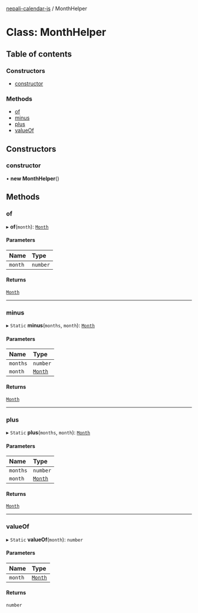 [nepali-calendar-js](../README.md) / MonthHelper

# Class: MonthHelper

## Table of contents

### Constructors

- [constructor](MonthHelper.md#constructor)

### Methods

- [of](MonthHelper.md#of)
- [minus](MonthHelper.md#minus)
- [plus](MonthHelper.md#plus)
- [valueOf](MonthHelper.md#valueof)

## Constructors

### constructor

• **new MonthHelper**()

## Methods

### of

▸ **of**(`month`): [`Month`](../enums/Month.md)

#### Parameters

| Name | Type |
| :------ | :------ |
| `month` | `number` |

#### Returns

[`Month`](../enums/Month.md)

___

### minus

▸ `Static` **minus**(`months`, `month`): [`Month`](../enums/Month.md)

#### Parameters

| Name | Type |
| :------ | :------ |
| `months` | `number` |
| `month` | [`Month`](../enums/Month.md) |

#### Returns

[`Month`](../enums/Month.md)

___

### plus

▸ `Static` **plus**(`months`, `month`): [`Month`](../enums/Month.md)

#### Parameters

| Name | Type |
| :------ | :------ |
| `months` | `number` |
| `month` | [`Month`](../enums/Month.md) |

#### Returns

[`Month`](../enums/Month.md)

___

### valueOf

▸ `Static` **valueOf**(`month`): `number`

#### Parameters

| Name | Type |
| :------ | :------ |
| `month` | [`Month`](../enums/Month.md) |

#### Returns

`number`

